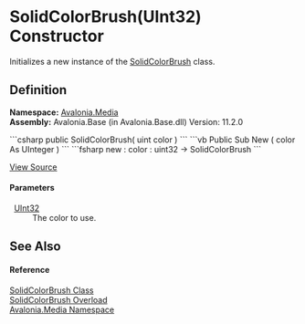 # SolidColorBrush(UInt32) Constructor


Initializes a new instance of the <a href="T_Avalonia_Media_SolidColorBrush">SolidColorBrush</a> class.



## Definition
**Namespace:** <a href="N_Avalonia_Media">Avalonia.Media</a>  
**Assembly:** Avalonia.Base (in Avalonia.Base.dll) Version: 11.2.0

<Tabs groupId="api-code-preview">
<TabItem value="csharp" label="C#">
```csharp
public SolidColorBrush(
	uint color
)
```
</TabItem>
<TabItem value="vb" label="VB">
```vb
Public Sub New ( 
	color As UInteger
)
```
</TabItem>
<TabItem value="fsharp" label="F#">
```fsharp
new : 
        color : uint32 -> SolidColorBrush
```
</TabItem>
</Tabs>



<a href="https://github.com/AvaloniaUI/Avalonia/tree/master/src/Avalonia.Base/Media/SolidColorBrush.cs#L44" title="View the source code">View Source</a>



#### Parameters
<dl><dt>  <a href="https://learn.microsoft.com/dotnet/api/system.uint32" target="_blank" rel="noopener noreferrer">UInt32</a></dt><dd>The color to use.</dd></dl>

## See Also


#### Reference
<a href="T_Avalonia_Media_SolidColorBrush">SolidColorBrush Class</a>  
<a href="Overload_Avalonia_Media_SolidColorBrush__ctor">SolidColorBrush Overload</a>  
<a href="N_Avalonia_Media">Avalonia.Media Namespace</a>  

